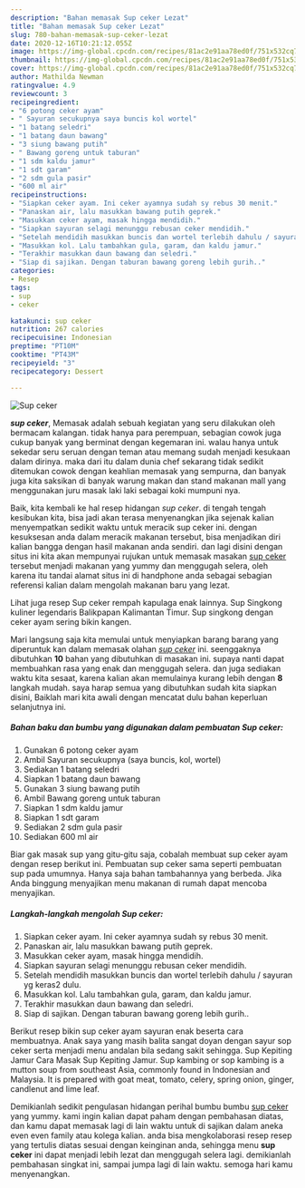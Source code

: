 ```yaml
---
description: "Bahan memasak Sup ceker Lezat"
title: "Bahan memasak Sup ceker Lezat"
slug: 780-bahan-memasak-sup-ceker-lezat
date: 2020-12-16T10:21:12.055Z
image: https://img-global.cpcdn.com/recipes/81ac2e91aa78ed0f/751x532cq70/sup-ceker-foto-resep-utama.jpg
thumbnail: https://img-global.cpcdn.com/recipes/81ac2e91aa78ed0f/751x532cq70/sup-ceker-foto-resep-utama.jpg
cover: https://img-global.cpcdn.com/recipes/81ac2e91aa78ed0f/751x532cq70/sup-ceker-foto-resep-utama.jpg
author: Mathilda Newman
ratingvalue: 4.9
reviewcount: 3
recipeingredient:
- "6 potong ceker ayam"
- " Sayuran secukupnya saya buncis kol wortel"
- "1 batang seledri"
- "1 batang daun bawang"
- "3 siung bawang putih"
- " Bawang goreng untuk taburan"
- "1 sdm kaldu jamur"
- "1 sdt garam"
- "2 sdm gula pasir"
- "600 ml air"
recipeinstructions:
- "Siapkan ceker ayam. Ini ceker ayamnya sudah sy rebus 30 menit."
- "Panaskan air, lalu masukkan bawang putih geprek."
- "Masukkan ceker ayam, masak hingga mendidih."
- "Siapkan sayuran selagi menunggu rebusan ceker mendidih."
- "Setelah mendidih masukkan buncis dan wortel terlebih dahulu / sayuran yg keras2 dulu."
- "Masukkan kol. Lalu tambahkan gula, garam, dan kaldu jamur."
- "Terakhir masukkan daun bawang dan seledri."
- "Siap di sajikan. Dengan taburan bawang goreng lebih gurih.."
categories:
- Resep
tags:
- sup
- ceker

katakunci: sup ceker 
nutrition: 267 calories
recipecuisine: Indonesian
preptime: "PT10M"
cooktime: "PT43M"
recipeyield: "3"
recipecategory: Dessert

---
```



![Sup ceker](https://img-global.cpcdn.com/recipes/81ac2e91aa78ed0f/751x532cq70/sup-ceker-foto-resep-utama.jpg)

<b><i>sup ceker</i></b>, Memasak adalah sebuah kegiatan yang seru dilakukan oleh bermacam kalangan. tidak hanya para perempuan, sebagian cowok juga cukup banyak yang berminat dengan kegemaran ini. walau hanya untuk sekedar seru seruan dengan teman atau memang sudah menjadi kesukaan dalam dirinya. maka dari itu dalam dunia chef sekarang tidak sedikit ditemukan cowok dengan keahlian memasak yang sempurna, dan banyak juga kita saksikan di banyak warung makan dan stand makanan mall yang menggunakan juru masak laki laki sebagai koki mumpuni nya.

Baik, kita kembali ke hal resep hidangan <i>sup ceker</i>. di tengah tengah kesibukan kita, bisa jadi akan terasa menyenangkan jika sejenak kalian menyempatkan sedikit waktu untuk meracik sup ceker ini. dengan kesuksesan anda dalam meracik makanan tersebut, bisa menjadikan diri kalian bangga dengan hasil makanan anda sendiri. dan lagi disini dengan situs ini kita akan mempunyai rujukan untuk memasak masakan <u>sup ceker</u> tersebut menjadi makanan yang yummy dan menggugah selera, oleh karena itu tandai alamat situs ini di handphone anda sebagai sebagian referensi kalian dalam mengolah makanan baru yang lezat.

Lihat juga resep Sup ceker rempah kapulaga enak lainnya. Sup Singkong kuliner legendaris Balikpapan Kalimantan Timur. Sup singkong dengan ceker ayam sering bikin kangen.


Mari langsung saja kita memulai untuk menyiapkan barang barang yang diperuntuk kan dalam memasak olahan <u><i>sup ceker</i></u> ini. seenggaknya dibutuhkan <b>10</b> bahan yang dibutuhkan di masakan ini. supaya nanti dapat membuahkan rasa yang enak dan menggugah selera. dan juga sediakan waktu kita sesaat, karena kalian akan memulainya kurang lebih dengan <b>8</b> langkah mudah. saya harap semua yang dibutuhkan sudah kita siapkan disini, Baiklah mari kita awali dengan mencatat dulu bahan keperluan selanjutnya ini.

<!--inarticleads1-->

##### Bahan baku dan bumbu yang digunakan dalam pembuatan Sup ceker:

1. Gunakan 6 potong ceker ayam
1. Ambil  Sayuran secukupnya (saya buncis, kol, wortel)
1. Sediakan 1 batang seledri
1. Siapkan 1 batang daun bawang
1. Gunakan 3 siung bawang putih
1. Ambil  Bawang goreng untuk taburan
1. Siapkan 1 sdm kaldu jamur
1. Siapkan 1 sdt garam
1. Sediakan 2 sdm gula pasir
1. Sediakan 600 ml air


Biar gak masak sup yang gitu-gitu saja, cobalah membuat sup ceker ayam dengan resep berikut ini. Pembuatan sup ceker sama seperti pembuatan sup pada umumnya. Hanya saja bahan tambahannya yang berbeda. Jika Anda binggung menyajikan menu makanan di rumah dapat mencoba menyajikan. 

<!--inarticleads2-->

##### Langkah-langkah mengolah Sup ceker:

1. Siapkan ceker ayam. Ini ceker ayamnya sudah sy rebus 30 menit.
1. Panaskan air, lalu masukkan bawang putih geprek.
1. Masukkan ceker ayam, masak hingga mendidih.
1. Siapkan sayuran selagi menunggu rebusan ceker mendidih.
1. Setelah mendidih masukkan buncis dan wortel terlebih dahulu / sayuran yg keras2 dulu.
1. Masukkan kol. Lalu tambahkan gula, garam, dan kaldu jamur.
1. Terakhir masukkan daun bawang dan seledri.
1. Siap di sajikan. Dengan taburan bawang goreng lebih gurih..


Berikut resep bikin sup ceker ayam sayuran enak beserta cara membuatnya. Anak saya yang masih balita sangat doyan dengan sayur sop ceker serta menjadi menu andalan bila sedang sakit sehingga. Sup Kepiting Jamur Cara Masak Sup Kepiting Jamur. Sup kambing or sop kambing is a mutton soup from southeast Asia, commonly found in Indonesian and Malaysia. It is prepared with goat meat, tomato, celery, spring onion, ginger, candlenut and lime leaf. 

Demikianlah sedikit pengulasan hidangan perihal bumbu bumbu <u>sup ceker</u> yang yummy. kami ingin kalian dapat paham dengan pembahasan diatas, dan kamu dapat memasak lagi di lain waktu untuk di sajikan dalam aneka even even family atau kolega kalian. anda bisa mengkolaborasi resep resep yang tertulis diatas sesuai dengan keinginan anda, sehingga menu <b>sup ceker</b> ini dapat menjadi lebih lezat dan menggugah selera lagi. demikianlah pembahasan singkat ini, sampai jumpa lagi di lain waktu. semoga hari kamu menyenangkan.
